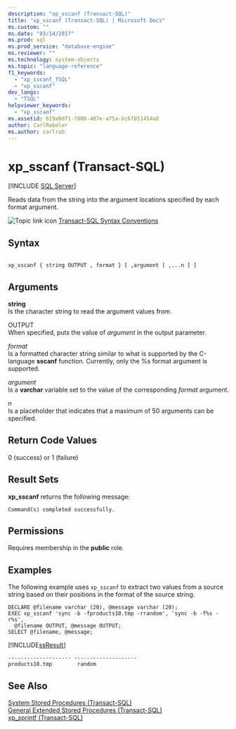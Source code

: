 ```yaml
---
description: "xp_sscanf (Transact-SQL)"
title: "xp_sscanf (Transact-SQL) | Microsoft Docs"
ms.custom: ""
ms.date: "03/14/2017"
ms.prod: sql
ms.prod_service: "database-engine"
ms.reviewer: ""
ms.technology: system-objects
ms.topic: "language-reference"
f1_keywords: 
  - "xp_sscanf_TSQL"
  - "xp_sscanf"
dev_langs: 
  - "TSQL"
helpviewer_keywords: 
  - "xp_sscanf"
ms.assetid: 619a9df1-7008-407e-a75a-bc6f851454a8
author: CarlRabeler
ms.author: carlrab
---
```

# xp_sscanf (Transact-SQL)
[!INCLUDE [SQL Server](../../includes/applies-to-version/sqlserver.md)]

  Reads data from the string into the argument locations specified by each format argument.  
  
 ![Topic link icon](../../database-engine/configure-windows/media/topic-link.gif "Topic link icon") [Transact-SQL Syntax Conventions](../../t-sql/language-elements/transact-sql-syntax-conventions-transact-sql.md)  
  
## Syntax  
  
```  
  
xp_sscanf { string OUTPUT , format } [ ,argument [ ,...n ] ]   
```  
  
## Arguments  
 **string**  
 Is the character string to read the argument values from.  
  
 OUTPUT  
 When specified, puts the value of *argument* in the output parameter.  
  
 *format*  
 Is a formatted character string similar to what is supported by the C-language **sscanf** function. Currently, only the %s format argument is supported.  
  
 *argument*  
 Is a **varchar** variable set to the value of the corresponding *format* argument.  
  
 *n*  
 Is a placeholder that indicates that a maximum of 50 arguments can be specified.  
  
## Return Code Values  
 0 (success) or 1 (failure)  
  
## Result Sets  
 **xp_sscanf** returns the following message:  
  
 `Command(s) completed successfully.`  
  
## Permissions  
 Requires membership in the **public** role.  
  
## Examples  
 The following example uses `xp_sscanf` to extract two values from a source string based on their positions in the format of the source string.  
  
```  
DECLARE @filename varchar (20), @message varchar (20);  
EXEC xp_sscanf 'sync -b -fproducts10.tmp -rrandom', 'sync -b -f%s -r%s',   
  @filename OUTPUT, @message OUTPUT;  
SELECT @filename, @message;  
```  
  
 [!INCLUDE[ssResult](../../includes/ssresult-md.md)]  
  
```  
-------------------- --------------------   
products10.tmp        random  
```  
  
## See Also  
 [System Stored Procedures &#40;Transact-SQL&#41;](../../relational-databases/system-stored-procedures/system-stored-procedures-transact-sql.md)   
 [General Extended Stored Procedures &#40;Transact-SQL&#41;](../../relational-databases/system-stored-procedures/general-extended-stored-procedures-transact-sql.md)   
 [xp_sprintf &#40;Transact-SQL&#41;](../../relational-databases/system-stored-procedures/xp-sprintf-transact-sql.md)  
  
  
